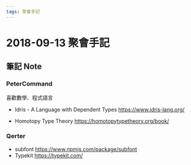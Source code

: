 ```yaml
---
tags: 聚會手記
---
```


2018-09-13 聚會手記
===

筆記 Note
---

### PeterCommand

喜歡數學、程式語言

- Idris - A Language with Dependent Types
https://www.idris-lang.org/

- Homotopy Type Theory
https://homotopytypetheory.org/book/

### Qerter
- subfont
https://www.npmjs.com/package/subfont
- Typekit
https://typekit.com/